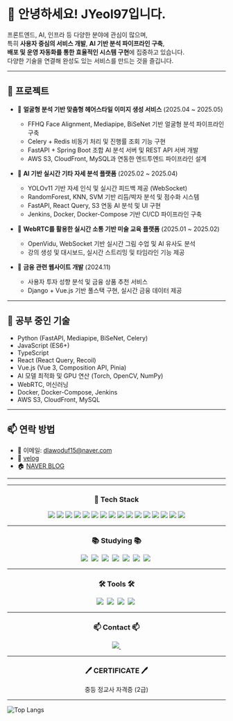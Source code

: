 # 👋 안녕하세요! JYeol97입니다.

프론트엔드, AI, 인프라 등 다양한 분야에 관심이 많으며,  
특히 **사용자 중심의 서비스 개발**, **AI 기반 분석 파이프라인 구축**,  
**배포 및 운영 자동화를 통한 효율적인 시스템 구현**에 집중하고 있습니다.  
다양한 기술을 연결해 완성도 있는 서비스를 만드는 것을 즐깁니다.


---

## 🔭 프로젝트

- 🎨 **얼굴형 분석 기반 맞춤형 헤어스타일 이미지 생성 서비스** (2025.04 ~ 2025.05)  
  - FFHQ Face Alignment, Mediapipe, BiSeNet 기반 얼굴형 분석 파이프라인 구축  
  - Celery + Redis 비동기 처리 및 진행률 조회 기능 구현  
  - FastAPI + Spring Boot 조합 AI 분석 서버 및 REST API 서버 개발  
  - AWS S3, CloudFront, MySQL과 연동한 엔드투엔드 파이프라인 설계  

- 🎸 **AI 기반 실시간 기타 자세 분석 플랫폼** (2025.02 ~ 2025.04)  
  - YOLOv11 기반 자세 인식 및 실시간 피드백 제공 (WebSocket)  
  - RandomForest, KNN, SVM 기반 리듬/박자 분석 및 점수화 시스템  
  - FastAPI, React Query, S3 연동 AI 분석 및 UI 구현  
  - Jenkins, Docker, Docker-Compose 기반 CI/CD 파이프라인 구축

- 📡 **WebRTC를 활용한 실시간 소통 기반 미술 교육 플랫폼** (2025.01 ~ 2025.02)  
  - OpenVidu, WebSocket 기반 실시간 그림 수업 및 AI 유사도 분석  
  - 강의 생성 및 대시보드, 실시간 스트리밍 및 타임라인 기능 제공

- 💸 **금융 관련 웹사이트 개발** (2024.11)  
  - 사용자 투자 성향 분석 및 금융 상품 추천 서비스  
  - Django + Vue.js 기반 풀스택 구현, 실시간 금융 데이터 제공  

---

## 🌱 공부 중인 기술

- Python (FastAPI, Mediapipe, BiSeNet, Celery)
- JavaScript (ES6+)
- TypeScript
- React (React Query, Recoil)
- Vue.js (Vue 3, Composition API, Pinia)
- AI 모델 최적화 및 GPU 연산 (Torch, OpenCV, NumPy)
- WebRTC, 머신러닝
- Docker, Docker-Compose, Jenkins
- AWS S3, CloudFront, MySQL

---

## 📫 연락 방법

- 📧 이메일: dlawoduf15@naver.com
- 🔗 [velog](https://velog.io/@dreamjob/posts)
- 🏠 [NAVER BLOG](https://blog.naver.com/icelatte28)

---

<div align="center">
<hr/>

<h3> 🧱 Tech Stack</h3>

<!--Python-->
<img src="https://img.shields.io/badge/Python-3776AB?style=flat-square&logo=Python&logoColor=white"/>
<!--JavaScript-->
<img src="https://img.shields.io/badge/JavaScript-F7DF1E?style=flat-square&logo=JavaScript&logoColor=white"/>
<!--TypeScript-->
<img src="https://img.shields.io/badge/TypeScript-3178C6?style=flat-square&logo=TypeScript&logoColor=white"/>
<!--React-->
<img src="https://img.shields.io/badge/React-61DAFB?style=flat-square&logo=React&logoColor=white"/>
<!--Vue-->
<img src="https://img.shields.io/badge/Vue.js-4FC08D?style=flat-square&logo=Vue.js&logoColor=white"/>
<!--Tailwind-->
<img src="https://img.shields.io/badge/TailwindCSS-06B6D4?style=flat-square&logo=TailwindCSS&logoColor=white"/>
<!--Django-->
<img src="https://img.shields.io/badge/Django-092E20?style=flat-square&logo=Django&logoColor=white"/>
<!--FastAPI-->
<img src="https://img.shields.io/badge/FastAPI-009688?style=flat-square&logo=fastapi&logoColor=white"/>
<!--MySQL-->
<img src="https://img.shields.io/badge/MySQL-4479A1?style=flat-square&logo=MySQL&logoColor=white"/>
<!--Docker-->
<img src="https://img.shields.io/badge/Docker-2496ED?style=flat-square&logo=Docker&logoColor=white"/>
<!--Docker Compose-->
<img src="https://img.shields.io/badge/Docker--Compose-2496ED?style=flat-square&logo=Docker&logoColor=white"/>
<!--Jenkins-->
<img src="https://img.shields.io/badge/Jenkins-D24939?style=flat-square&logo=Jenkins&logoColor=white"/>
<!--Redis-->
<img src="https://img.shields.io/badge/Redis-DC382D?style=flat-square&logo=redis&logoColor=white"/>
<!--CloudFront-->
<img src="https://img.shields.io/badge/CloudFront-232F3E?style=flat-square&logo=Amazon AWS&logoColor=white"/>
<!--OpenCV-->
<img src="https://img.shields.io/badge/OpenCV-5C3EE8?style=flat-square&logo=OpenCV&logoColor=white"/>
<!--Mediapipe-->
<img src="https://img.shields.io/badge/Mediapipe-FF6F00?style=flat-square&logo=Google&logoColor=white"/>

</div>

---

<h3 align="center">📚 Studying 📚</h3>
<div align="center">
  <img src="https://img.shields.io/badge/FastAPI-009688.svg?style=for-the-badge&logo=fastapi&logoColor=white" />&nbsp
  <img src="https://img.shields.io/badge/Celery-37814A.svg?style=for-the-badge&logo=Celery&logoColor=white" />&nbsp
  <img src="https://img.shields.io/badge/Redis-DC382D.svg?style=for-the-badge&logo=redis&logoColor=white" />&nbsp
  <img src="https://img.shields.io/badge/TypeScript-3178C6.svg?style=for-the-badge&logo=TypeScript&logoColor=white" />&nbsp
  <img src="https://img.shields.io/badge/React%20Query-FF4154?style=for-the-badge&logo=react%20query&logoColor=white" />&nbsp
  <img src="https://img.shields.io/badge/numpy-4d77cf.svg?style=for-the-badge&logo=numpy&logoColor=white" />&nbsp
  <img src="https://img.shields.io/badge/OpenCV-5C3EE8.svg?style=for-the-badge&logo=OpenCV&logoColor=white" />&nbsp
</div>

---

<h3 align="center">🛠 Tools 🛠</h3>
<div align="center">
  <img src="https://img.shields.io/badge/github-181717.svg?style=for-the-badge&logo=github&logoColor=white" />&nbsp
  <img src="https://img.shields.io/badge/Notion-F3F3F3.svg?style=for-the-badge&logo=notion&logoColor=black" />&nbsp
  <img src="https://img.shields.io/badge/VSCode-2C2C32.svg?style=for-the-badge&logo=visual-studio-code&logoColor=22ABF3" />&nbsp
  <img src="https://img.shields.io/badge/Figma-F24E1E.svg?style=for-the-badge&logo=figma&logoColor=white" />&nbsp
</div>

---

<h3 align="center">📫 Contact 📫</h3>
<div align="center">
  <a href="https://velog.io/@dreamjob/posts">
    <img src="https://img.shields.io/badge/Velog-1EBC8F?style=for-the-badge&logo=velog&logoColor=white" />&nbsp
  </a>
</div>

---

<h3 align="center">🖊️ CERTIFICATE 🖊️</h3>
<div align="center">
  <p>중등 정교사 자격증 (2급)</p>
</div>

---

![Top Langs](https://github-readme-stats.vercel.app/api/top-langs/?username=JYeol97&layout=compact)
